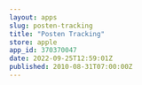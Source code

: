 ```yaml
---
layout: apps
slug: posten-tracking
title: "Posten Tracking"
store: apple
app_id: 370370047
date: 2022-09-25T12:59:01Z
published: 2010-08-31T07:00:00Z
---
```

